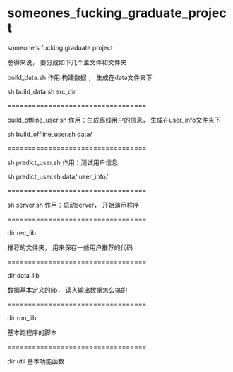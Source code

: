 # someones_fucking_graduate_project
someone's fucking graduate project

总得来说， 要分成如下几个主文件和文件夹

build_data.sh
作用:构建数据 ， 生成在data文件夹下

sh build_data.sh src_dir

==================================

build_offline_user.sh
作用：生成离线用户的信息， 生成在user_info文件夹下

sh build_offline_user.sh data/

==================================

sh predict_user.sh
作用：测试用户信息

sh predict_user.sh data/ user_info/

==================================

sh server.sh
作用：启动server， 开始演示程序

==================================

dir:rec_lib

推荐的文件夹， 用来保存一些用户推荐的代码

==================================

dir:data_lib

数据基本定义的lib， 读入输出数据怎么搞的

==================================

dir:run_lib

基本跑程序的脚本

==================================

dir:util
基本功能函数







